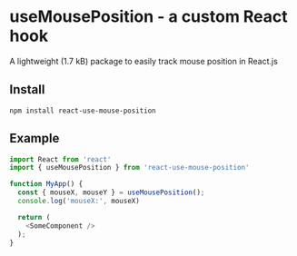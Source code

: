 # useMousePosition - a custom React hook
A lightweight (1.7 kB) package to easily track mouse position in React.js

## Install
`npm install react-use-mouse-position`

## Example 
```js
import React from 'react'
import { useMousePosition } from 'react-use-mouse-position'

function MyApp() {
  const { mouseX, mouseY } = useMousePosition();
  console.log('mouseX:', mouseX) 

  return (
    <SomeComponent />
  );
}
```
